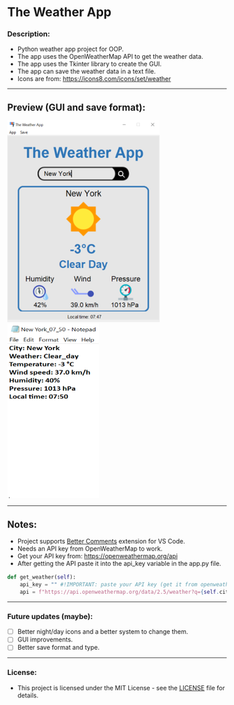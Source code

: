 # The Weather App
### **Description:**
 - Python weather app project for OOP.
 - The app uses the OpenWeatherMap API to get the weather data.
 - The app uses the Tkinter library to create the GUI.
 - The app can save the weather data in a text file.
 - Icons are from: https://icons8.com/icons/set/weather
----------------------------------------------

## Preview (GUI and save format):
<p allign = "center">
<img src="preview\gui.PNG" alt="gui" width="350" />
<img src="preview\save_format.PNG" alt="gui" width="210" height="400"/>
</p>

----------------------------------------------

## Notes:
- Project supports [Better Comments](https://marketplace.visualstudio.com/items?itemName=aaron-bond.better-comments) extension for VS Code.
- Needs an API key from OpenWeatherMap to work.
- Get your API key from: https://openweathermap.org/api
- After getting the API paste it into the api_key variable in the app.py file.
```python
def get_weather(self):
    api_key = "" #!IMPORTANT: paste your API key (get it from openweather)
    api = f"https://api.openweathermap.org/data/2.5/weather?q={self.city}&appid={api_key}"

```

----------------------------------------------

### Future updates (maybe):
- [ ] Better night/day icons and a better system to change them.
- [ ] GUI improvements.
- [ ] Better save format and type.

----------------------------------------------

### License:
- This project is licensed under the MIT License - see the [LICENSE](LICENSE) file for details.
